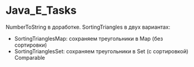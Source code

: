 # Java_E_Tasks
NumberToString в доработке. 
SortingTriangles в двух вариантах:
   - SortingTrianglesMap: сохраняем треугольники в Map (без сортировки)
   - SortingTrianglesSet: сохраняем треугольники в Set (с сортировкой) Comparable
